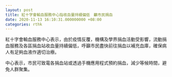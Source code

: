 ```yaml
---
layout: post
title: 紅十字會輸血服務中心指收血量持續偏低　籲市民捐血
date: 2020-11-13 16:10:31.000000000 +08:00
categories: rthk
---
```


紅十字會輸血服務中心表示，由於疫情反覆，機構及學界捐血活動受影響，流動捐血服務及各區捐血站收血量持續偏低，呼籲市民盡快前往捐血以補充血庫，確保病人有足夠血液作適切治療。

中心表示，市民可致電各捐血站或透過手機應用程式預約捐血，減少等候時間，避免人群聚集。
